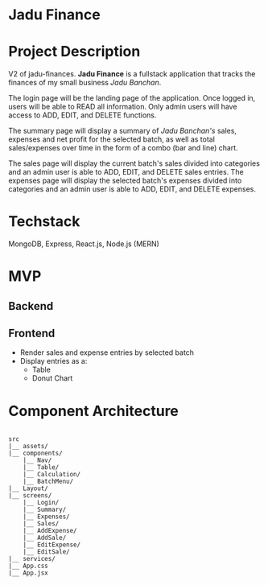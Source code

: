 # Jadu Finance

# Project Description

V2 of jadu-finances. **Jadu Finance** is a fullstack application that tracks the finances of my small business *Jadu Banchan*. 

The login page will be the landing page of the application. Once logged in, users will be able to READ all information. Only admin users will have access to ADD, EDIT, and DELETE functions.

The summary page will display a summary of *Jadu Banchan's* sales, expenses and net profit for the selected batch, as well as total sales/expenses over time in the form of a combo (bar and line) chart. 

The sales page will display the current batch's sales divided into categories and an admin user is able to ADD, EDIT, and DELETE sales entries. The expenses page will display the selected batch's expenses divided into categories and an admin user is able to ADD, EDIT, and DELETE expenses.

# Techstack

MongoDB, Express, React.js, Node.js (MERN)

# MVP

## Backend

## Frontend

- Render sales and expense entries by selected batch
- Display entries as a:
  - Table
  - Donut Chart


# Component Architecture

```structure

src
|__ assets/
|__ components/
    |__ Nav/
    |__ Table/
    |__ Calculation/
    |__ BatchMenu/
|__ Layout/
|__ screens/
    |__ Login/
    |__ Summary/
    |__ Expenses/
    |__ Sales/
    |__ AddExpense/
    |__ AddSale/
    |__ EditExpense/
    |__ EditSale/
|__ services/
|__ App.css
|__ App.jsx

```

